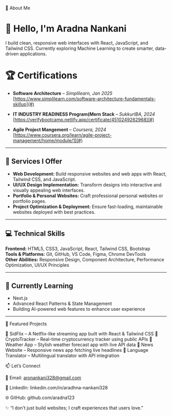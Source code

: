 👤 About Me

# 👋 Hello, I'm Aradna Nankani
I build clean, responsive web interfaces with React, JavaScript, and Tailwind CSS. Currently exploring Machine Learning to create smarter, data-driven applications.


# 🏆 Certifications

* **Software Architecture** – *Simplilearn, Jan 2025*
  [https://www.simplilearn.com/software-architecture-fundamentals-skillup](#)

* **IT INDUSTRY READINESS Program(Mern Stack** – *SukkurIBA, 2024*
  [https://verifybootcamp.netlify.app/certificate/4510249262968](#)

* **Agile Project Mangement** – *Coursera, 2024*
  [https://www.coursera.org/learn/agile-project-management/home/module/1](#)

---


## 🚀 Services I Offer

- **Web Development:** Build responsive websites and web apps with React, Tailwind CSS, and JavaScript.  
- **UI/UX Design Implementation:** Transform designs into interactive and visually appealing web interfaces.  
- **Portfolio & Personal Websites:** Craft professional personal websites or portfolio pages.  
- **Project Optimization & Deployment:** Ensure fast-loading, maintainable websites deployed with best practices.

---

## 💻 Technical Skills

**Frontend:** HTML5, CSS3, JavaScript, React, Tailwind CSS, Bootstrap  
**Tools & Platforms:** Git, GitHub, VS Code, Figma, Chrome DevTools  
**Other Abilities:** Responsive Design, Component Architecture, Performance Optimization, UI/UX Principles

---

## 🌱 Currently Learning

- Next.js  
- Advanced React Patterns & State Management
- Building AI-powered web features to enhance user experience  
---

📂 Featured Projects

🔹 SidFlix
 – A Netflix-like streaming app built with React & Tailwind CSS
🔹 CryptoTracker
 – Real-time cryptocurrency tracker using public APIs
🔹 Weather App
 – Stylish weather forecast app with live API data
🔹 News Website
 – Responsive news app fetching live headlines
🔹 Language Translator
 – Multilingual translator with API integration

📫 Let’s Connect

📧 Email: aronankani328@gmail.com

💼 LinkedIn: linkedin.com/in/aradhna-nankani328

🌐 GitHub: github.com/aradna123

✨ “I don’t just build websites; I craft experiences that users love.”



